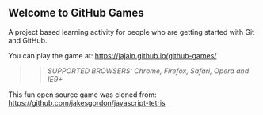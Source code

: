 ## Welcome to GitHub Games

A project based learning activity for people who are getting started with Git and GitHub.

You can play the game at: https://jajain.github.io/github-games/

>> _*SUPPORTED BROWSERS*: Chrome, Firefox, Safari, Opera and IE9+_

This fun open source game was cloned from: https://github.com/jakesgordon/javascript-tetris
